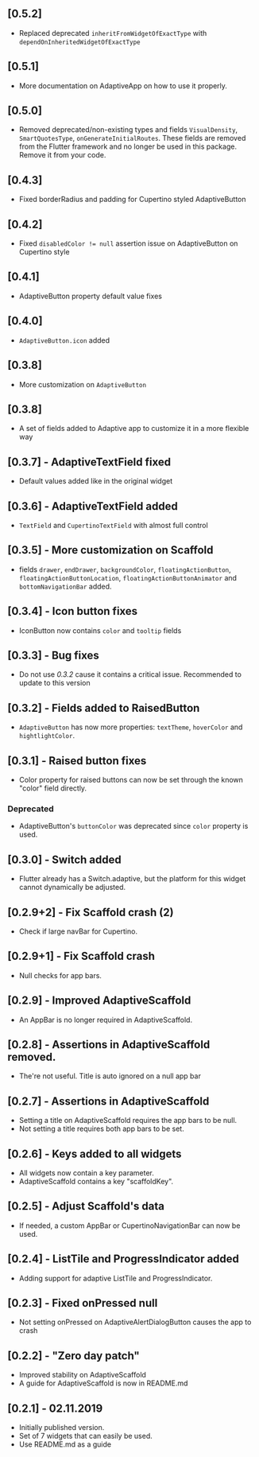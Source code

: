 ## [0.5.2]

* Replaced deprecated `inheritFromWidgetOfExactType` with `dependOnInheritedWidgetOfExactType`

## [0.5.1]

* More documentation on AdaptiveApp on how to use it properly.

## [0.5.0]

* Removed deprecated/non-existing types and fields `VisualDensity`, `SmartQuotesType`, `onGenerateInitialRoutes`.
These fields are removed from the Flutter framework and no longer be used in this package. Remove it from your code.

## [0.4.3]

* Fixed borderRadius and padding for Cupertino styled AdaptiveButton

## [0.4.2]

* Fixed `disabledColor != null` assertion issue on AdaptiveButton on Cupertino style

## [0.4.1]

* AdaptiveButton property default value fixes

## [0.4.0]

* `AdaptiveButton.icon` added

## [0.3.8]

* More customization on `AdaptiveButton`

## [0.3.8]

* A set of fields added to Adaptive app to customize it in a more flexible way

## [0.3.7] - AdaptiveTextField fixed

* Default values added like in the original widget

## [0.3.6] - AdaptiveTextField added

* `TextField` and `CupertinoTextField` with almost full control

## [0.3.5] - More customization on Scaffold

* fields `drawer`, `endDrawer`, `backgroundColor`, `floatingActionButton`, `floatingActionButtonLocation`, `floatingActionButtonAnimator` and `bottomNavigationBar` added.

## [0.3.4] - Icon button fixes

* IconButton now contains `color` and `tooltip` fields

## [0.3.3] - Bug fixes

* Do not use *0.3.2* cause it contains a critical issue. Recommended to update to this version

## [0.3.2] - Fields added to RaisedButton

* `AdaptiveButton` has now more properties: `textTheme`, `hoverColor` and `hightlightColor`.

## [0.3.1] - Raised button fixes

* Color property for raised buttons can now be set through the known "color" field directly.

### Deprecated

* AdaptiveButton's `buttonColor` was deprecated since `color` property is used.

## [0.3.0] - Switch added

* Flutter already has a Switch.adaptive, but the platform for this widget cannot dynamically be adjusted.

## [0.2.9+2] - Fix Scaffold crash (2)

* Check if large navBar for Cupertino.

## [0.2.9+1] - Fix Scaffold crash

* Null checks for app bars.

## [0.2.9] - Improved AdaptiveScaffold

* An AppBar is no longer required in AdaptiveScaffold.

## [0.2.8] - Assertions in AdaptiveScaffold removed.

* The're not useful. Title is auto ignored on a null app bar

## [0.2.7] - Assertions in AdaptiveScaffold

* Setting a title on AdaptiveScaffold requires the app bars to be null.
* Not setting a title requires both app bars to be set.

## [0.2.6] - Keys added to all widgets

* All widgets now contain a key parameter.
* AdaptiveScaffold contains a key "scaffoldKey".

## [0.2.5] - Adjust Scaffold's data

* If needed, a custom AppBar or CupertinoNavigationBar can now be used.

## [0.2.4] - ListTile and ProgressIndicator added

* Adding support for adaptive ListTile and ProgressIndicator.

## [0.2.3] - Fixed onPressed null

* Not setting onPressed on AdaptiveAlertDialogButton causes the app to crash

## [0.2.2] - "Zero day patch"

* Improved stability on AdaptiveScaffold
* A guide for AdaptiveScaffold is now in README.md

## [0.2.1] - 02.11.2019

* Initially published version.
* Set of 7 widgets that can easily be used.
* Use README.md as a guide